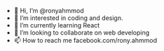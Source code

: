 - 👋 Hi, I’m @ronyahmmod
- 👀 I’m interested in coding and design.
- 🌱 I’m currently learning React
- 💞️ I’m looking to collaborate on web developing
- 📫 How to reach me facebook.com/rony.ahmmod

<!---
ronyahmmod/ronyahmmod is a ✨ special ✨ repository because its `README.md` (this file) appears on your GitHub profile.
You can click the Preview link to take a look at your changes.
--->
